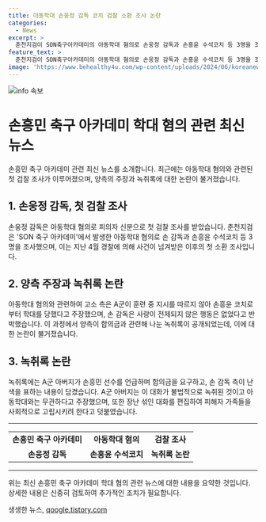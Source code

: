 ```yaml
---
title: 아동학대 손웅정 감독 코치 검찰 소환 조사 논란
categories:
  - News
excerpt: >
  춘천지검이 SON축구아카데미의 아동학대 혐의로 손웅정 감독과 손흥윤 수석코치 등 3명을 조사했다. 지난 4월 경찰에 고발된 사건으로, A군이 신체적·정서적 학대를 받았다는 주장이 나왔다. 손 감독은 학대를 부인하며, 양측 간의 합의금에 관한 녹취록도 공개됐다. 이에 대해 A군 아버지는 녹취록은 불법이며 여론몰이라 주장했다. 또한, 피해자 가족들을 사회적으로 고립시키려는 의도도 지적했다.
feature_text: >
  춘천지검이 SON축구아카데미의 아동학대 혐의로 손웅정 감독과 손흥윤 수석코치 등 3명을 조사했다. 지난 4월 경찰에 고발된 사건으로, A군이 신체적·정서적 학대를 받았다는 주장이 나왔다. 손 감독은 학대를 부인하며, 양측 간의 합의금에 관한 녹취록도 공개됐다. 이에 대해 A군 아버지는 녹취록은 불법이며 여론몰이라 주장했다. 또한, 피해자 가족들을 사회적으로 고립시키려는 의도도 지적했다.
image: 'https://www.behealthy4u.com/wp-content/uploads/2024/06/koreanews.jpg'
---
```


<p><img src="https://www.behealthy4u.com/wp-content/uploads/2024/06/koreanews.jpg" alt="info 속보" /></p>

<h1 data-ke-size="size26"><b>손흥민 축구 아카데미 학대 혐의 관련 최신 뉴스</b></h1>

<p data-ke-size="size16">손흥민 축구 아카데미 관련 최신 뉴스를 소개합니다. 최근에는 아동학대 혐의와 관련된 첫 검찰 조사가 이루어졌으며, 양측의 주장과 녹취록에 대한 논란이 불거졌습니다.</p>

<h2 data-ke-size="size26">1. 손웅정 감독, 첫 검찰 조사</h2>

<p data-ke-size="size16">손웅정 감독은 아동학대 혐의로 피의자 신분으로 첫 검찰 조사를 받았습니다. 춘천지검은 'SON 축구 아카데미'에서 발생한 아동학대 혐의로 손 감독과 손흥윤 수석코치 등 3명을 조사했으며, 이는 지난 4월 경찰에 의해 사건이 넘겨받은 이후의 첫 소환 조사입니다.</p>

<h2 data-ke-size="size26">2. 양측 주장과 녹취록 논란</h2>

<p data-ke-size="size16">아동학대 혐의와 관련하여 고소 측은 A군이 훈련 중 지시를 따르지 않아 손흥윤 코치로부터 학대를 당했다고 주장했으며, 손 감독은 사랑이 전제되지 않은 행동은 없었다고 반박했습니다. 이 과정에서 양측이 합의금과 관련해 나눈 녹취록이 공개되었는데, 이에 대한 논란이 불거졌습니다.</p>

<h2 data-ke-size="size26">3. 녹취록 논란</h2>

<p data-ke-size="size16">녹취록에는 A군 아버지가 손흥민 선수를 언급하며 합의금을 요구하고, 손 감독 측이 난색을 표하는 내용이 담겼습니다. A군 아버지는 이 대화가 불법적으로 녹취된 것이고 아동학대와는 무관하다고 주장했으며, 또한 장난 섞인 대화를 편집하여 피해자 가족들을 사회적으로 고립시키려 한다고 덧붙였습니다.</p>

<hr>

<table>
  <tr>
    <td style="text-align: center; height: 17px;"><b>손흥민 축구 아카데미</b></td>
    <td style="text-align: center; height: 17px;"><b>아동학대 혐의</b></td>
    <td style="text-align: center; height: 17px;"><b>검찰 조사</b></td>
  </tr>
  <tr>
    <td style="text-align: center; height: 17px;"><b>손웅정 감독</b></td>
    <td style="text-align: center; height: 17px;"><b>손흥윤 수석코치</b></td>
    <td style="text-align: center; height: 17px;"><b>녹취록 논란</b></td>
  </tr>
</table>

<hr>

<p data-ke-size="size16">위는 최신 손흥민 축구 아카데미 학대 혐의 관련 뉴스에 대한 내용을 요약한 것입니다. 상세한 내용은 신중히 검토하여 추가적인 조치가 필요합니다.</p>
생생한 뉴스, <a href="https://qoogle.tistory.com" rel="dofollow">qoogle.tistory.com</a>



